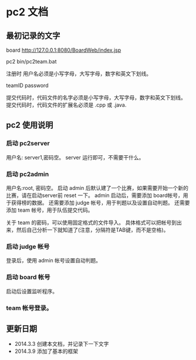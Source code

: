 # pc2 文档

## 最初记录的文字

board http://127.0.0.1:8080/BoardWeb/index.jsp

pc2 bin/pc2team.bat

注册时 用户名必须是小写字母，大写字母，数字和英文下划线。

teamID
password

提交代码时，代码文件的名字必须是小写字母，大写字母，数字和英文下划线。
提交代码时，代码文件的扩展名必须是 .cpp 或 .java.


## pc2 使用说明

### 启动 pc2server 
用户名: server1,密码空。
server 运行即可，不需要干什么。

### 启动 pc2admin
用户名:root, 密码空。
启动 admin 后默认建了一个比赛，如果需要开始一个新的比赛，请在启动server前 reset 一下。
admin 启动后，需要添加 board帐号，用于获得榜的数据。
还需要添加 judge 帐号，用于判题以及设置自动判题。
还需要添加 team 帐号，用于队伍提交代码。

关于 team 的密码，可以使用固定格式的文件导入。
具体格式可以把帐号到出来，然后自己分析一下就知道了(注意，分隔符是TAB键，而不是空格)。

### 启动 judge 帐号
登录后，使用 admin 帐号设置自动判题。

### 启动 board 帐号
启动后设置监听程序。

### team 帐号登录。



## 更新日期

* 2014.3.3 创建本文档，并记录下一下文字
* 2014.3.9 添加了基本的框架

